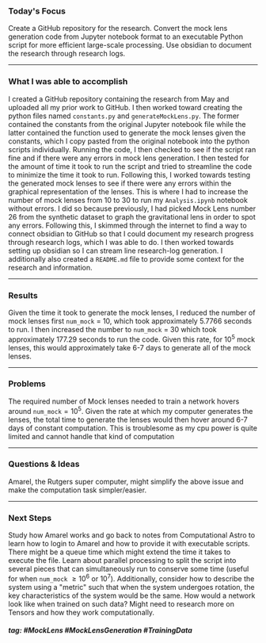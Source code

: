 ### Today's Focus

Create a GitHub repository for the research. Convert the mock lens generation code from Jupyter notebook format to an executable Python script for more efficient large-scale processing. Use obsidian to document the research through research logs. 

***
### What I was able to accomplish

I created a GitHub repository containing the research from May and uploaded all my prior work to GitHub. I then worked toward creating the python files named ```constants.py``` and ```generateMockLens.py```. The former contained the constants from the original Jupyter notebook file while the latter contained the function used to generate the mock lenses given the constants, which I copy pasted from the original notebook into the python scripts individually. Running the code, I then checked to see if the script ran fine and if there were any errors in mock lens generation. I then tested for the amount of time it took to run the script and tried to streamline the code to minimize the time it took to run. Following this, I worked towards testing the generated mock lenses to see if there were any errors within the graphical representation of the lenses. This is where I had to increase the number of mock lenses from 10 to 30 to run my ```Analysis.ipynb``` notebook without errors. I did so because previously, I had picked Mock Lens number 26 from the synthetic dataset to graph the gravitational lens in order to spot any errors. Following this, I skimmed through the internet to find a way to connect obsidian to GitHub so that I could document my research progress through research logs, which I was able to do. I then worked towards setting up obsidian so I can stream line research-log generation. I additionally also created a ```README.md``` file to provide some context for the research and information. 

***
### Results

Given the time it took to generate the mock lenses, I reduced the number of mock lenses first ```num_mock``` = $10$, which took approximately 5.7766 seconds to run. I then increased the number to ```num_mock``` = $30$ which took approximately $177.29$ seconds to run the code. Given this rate, for $10^5$ mock lenses, this would approximately take 6-7 days to generate all of the mock lenses. 

***
### Problems

The required number of Mock lenses needed to train a network hovers around ```num_mock```$= 10^5$. Given the rate at which my computer generates the lenses, the total time to generate the lenses would then hover around 6-7 days of constant computation. This is troublesome as my cpu power is quite limited and cannot handle that kind of computation 

***
### Questions & Ideas

Amarel, the Rutgers super computer, might simplify the above issue and make the computation task simpler/easier. 

***
### Next Steps

Study how Amarel works and go back to notes from Computational Astro to learn how to login to Amarel and how to provide it with executable scripts. There might be a queue time which might extend the time it takes to execute the file. Learn about parallel processing to split the script into several pieces that can simultaneously run to conserve some time (useful for when ```num_mock``` $\geq 10^6$ or $10^7$). Additionally, consider how to describe the system using a "metric" such that when the system undergoes rotation, the key characteristics of the system would be the same. How would a network look like when trained on such data? Might need to research more on Tensors and how they work computationally. 

##### tag: #MockLens #MockLensGeneration #TrainingData